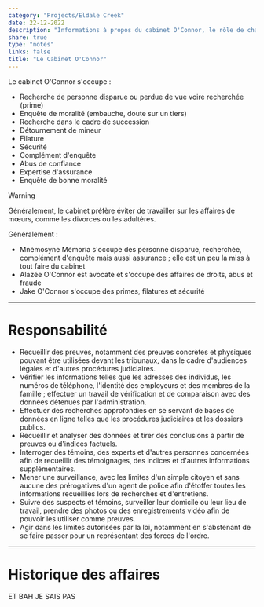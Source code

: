 ```yaml
---
category: "Projects/Eldale Creek"
date: 22-12-2022
description: "Informations à propos du cabinet O'Connor, le rôle de chaque membre de ce cabinet, ce qu'ils font en règle général, mais aussi les affaires sur lesquels ils ont travaillé."
share: true
type: "notes"
links: false
title: "Le Cabinet O'Connor"
---
```


Le cabinet O'Connor s'occupe : 
- Recherche de personne disparue ou perdue de vue voire recherchée (prime)
- Enquête de moralité (embauche, doute sur un tiers)
- Recherche dans le cadre de succession
- Détournement de mineur 
- Filature
- Sécurité
- Complément d'enquête
- Abus de confiance
- Expertise d'assurance
- Enquête de bonne moralité

> [!warning]
> Généralement, le cabinet préfère éviter de travailler sur les affaires de mœurs, comme les divorces ou les adultères.


Généralement : 
- Mnémosyne Mémoria s'occupe des personne disparue, recherchée, complément d'enquête mais aussi assurance ; elle est un peu la miss à tout faire du cabinet
- Alazée O'Connor est avocate et s'occupe des affaires de droits, abus et fraude 
- Jake O'Connor s'occupe des primes, filatures et sécurité

---

# Responsabilité

- Recueillir des preuves, notamment des preuves concrètes et physiques pouvant être utilisées devant les tribunaux, dans le cadre d'audiences légales et d'autres procédures judiciaires.
- Vérifier les informations telles que les adresses des individus, les numéros de téléphone, l'identité des employeurs et des membres de la famille ; effectuer un travail de vérification et de comparaison avec des données détenues par l'administration.
- Effectuer des recherches approfondies en se servant de bases de données en ligne telles que les procédures judiciaires et les dossiers publics.
- Recueillir et analyser des données et tirer des conclusions à partir de preuves ou d'indices factuels.
- Interroger des témoins, des experts et d'autres personnes concernées afin de recueillir des témoignages, des indices et d'autres informations supplémentaires.
- Mener une surveillance, avec les limites d'un simple citoyen et sans aucune des prérogatives d'un agent de police afin d'étoffer toutes les informations recueillies lors de recherches et d'entretiens.
- Suivre des suspects et témoins, surveiller leur domicile ou leur lieu de travail, prendre des photos ou des enregistrements vidéo afin de pouvoir les utiliser comme preuves.
- Agir dans les limites autorisées par la loi, notamment en s'abstenant de se faire passer pour un représentant des forces de l'ordre.

--- 
# Historique des affaires

ET BAH JE SAIS PAS 